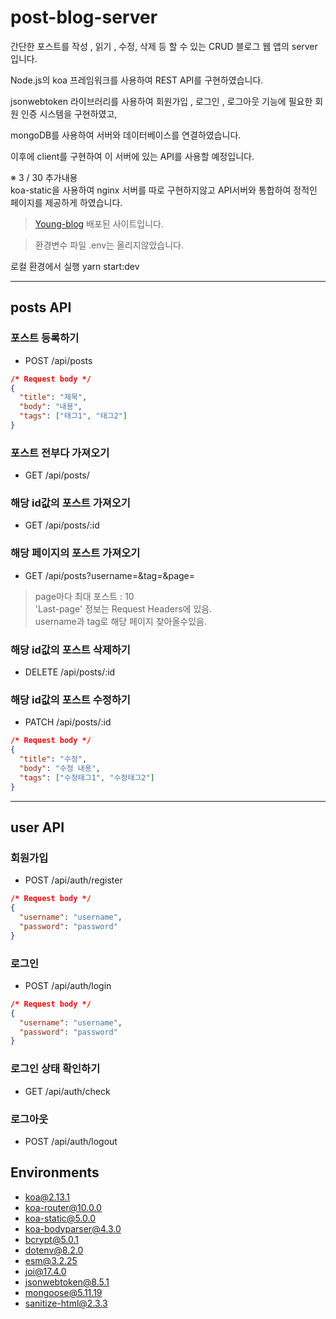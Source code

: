 # post-blog-server

간단한 포스트를 작성 , 읽기 , 수정, 삭제 등 할 수 있는 CRUD 블로그 웹 앱의 server입니다.

Node.js의 koa 프레임워크를 사용하여 REST API를 구현하였습니다.

jsonwebtoken 라이브러리를 사용하여 회원가입 , 로그인 , 로그아웃 기능에 필요한 회원 인증 시스템을 구현하였고,

mongoDB를 사용하여 서버와 데이터베이스를 연결하였습니다.

이후에 client를 구현하여 이 서버에 있는 API를 사용할 예정입니다.

※ 3 / 30 추가내용  
koa-static을 사용하여 nginx 서버를 따로 구현하지않고 API서버와 통합하여 정적인 페이지를 제공하게 하였습니다.

> [Young-blog](https://blog-axhvl5dnbq-an.a.run.app/) 배포된 사이트입니다.

> 환경변수 파일 .env는 올리지않았습니다.

로컬 환경에서 실행
yarn start:dev

---

## posts API

### 포스트 등록하기

- POST /api/posts

```json
/* Request body */
{
  "title": "제목",
  "body": "내용",
  "tags": ["태그1", "태그2"]
}
```

### 포스트 전부다 가져오기

- GET /api/posts/

### 해당 id값의 포스트 가져오기

- GET /api/posts/:id

### 해당 페이지의 포스트 가져오기

- GET /api/posts?username=&tag=&page=

> page마다 최대 포스트 : 10  
> 'Last-page' 정보는 Request Headers에 있음.  
> username과 tag로 해당 페이지 찾아올수있음.

### 해당 id값의 포스트 삭제하기

- DELETE /api/posts/:id

### 해당 id값의 포스트 수정하기

- PATCH /api/posts/:id

```json
/* Request body */
{
  "title": "수정",
  "body": "수정 내용",
  "tags": ["수정태그1", "수정태그2"]
}
```

---

## user API

### 회원가입

- POST /api/auth/register

```json
/* Request body */
{
  "username": "username",
  "password": "password"
}
```

### 로그인

- POST /api/auth/login

```json
/* Request body */
{
  "username": "username",
  "password": "password"
}
```

### 로그인 상태 확인하기

- GET /api/auth/check

### 로그아웃

- POST /api/auth/logout

## Environments

- koa@2.13.1
- koa-router@10.0.0
- koa-static@5.0.0
- koa-bodyparser@4.3.0
- bcrypt@5.0.1
- dotenv@8.2.0
- esm@3.2.25
- joi@17.4.0
- jsonwebtoken@8.5.1
- mongoose@5.11.19
- sanitize-html@2.3.3
